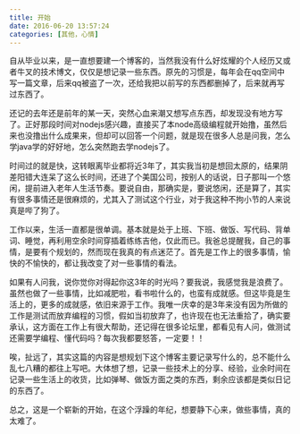 ```yaml
---
title: 开始
date: 2016-06-20 13:57:24
categories: [其他，心情]
---
```


自从毕业以来，是一直想要建一个博客的，当然我没有什么好炫耀的个人经历又或者牛叉的技术博文，仅仅是想记录一些东西。原先的习惯是，每年会在qq空间中写一篇文章，后来qq被盗了一次，还给我把以前写的东西都删掉了，后来就再写过东西了。

还记的去年还是前年的某一天，突然心血来潮又想写点东西，却发现没有地方写了。正好那段时间对nodejs感兴趣，直接买了本node高级编程就开始撸，虽然后来也没撸出什么成果来，但却可以回答一个问题，就是现在很多人总是问我，怎么学java学的好好地，怎么突然跑去学nodejs了。

<!--more-->

时间过的就是快，这转眼离毕业都将近3年了，其实我当初是想回太原的，结果阴差阳错大连呆了这么长时间，还进了个美国公司，按别人的话说，日子那叫一个悠闲，提前进入老年人生活节奏。要说自由，那确实是，要说悠闲，还是算了，其实有很多事情还是很麻烦的，尤其入了测试这个行业，对于我这种不拘小节的人来说真是哔了狗了。

工作以来，生活一直都是很单调。基本就是处于上班、下班、做饭、写代码、背单词、睡觉，再利用空余时间穿插着练练吉他，仅此而已。我爸总提醒我，自己的事情，是要有个规划的，然而现在我真的有点迷茫了。首先是工作上的很多事情，愉快的不愉快的，都让我改变了对一些事情的看法。

如果有人问我，说你觉你对得起你这3年的时光吗？要我说，我感觉我是浪费了。虽然也做了一些事情，比如减肥啦，看书啦什么的，也蛮有成就感。但这毕竟是生活上的，更多的成就感，依旧来源于工作。我唯一庆幸的是3年来没有因为所做的工作是测试而放弃编程的习惯，假如当初放弃了，也许现在也无法重拾了，确实要承认，这方面在工作上有很大帮助，还记得在很多论坛里，都看见有人问，做测试还需要学编程、懂代码吗？每次我都要怒答，一定要！！

唉，扯远了，其实这篇的内容是想规划下这个博客主要记录写什么的，总不能什么乱七八糟的都往上写吧。大体想了想，记录一些技术上的分享、经验，业余时间在记录一些生活上的收货，比如弹琴、做饭方面之类的东西，剩余应该都是类似日记的东西了。

总之，这是一个崭新的开始，在这个浮躁的年纪，想要静下心来，做些事情，真的太难了。
